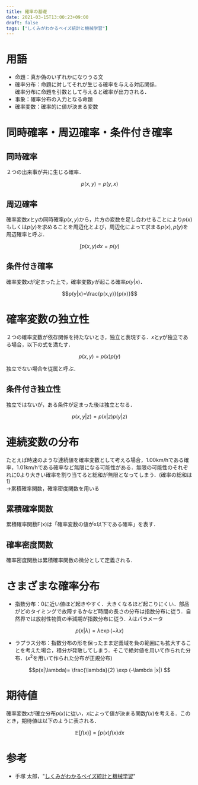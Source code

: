 ```yaml
---
title: 確率の基礎
date: 2021-03-15T13:00:23+09:00
draft: false
tags: ["しくみがわかるベイズ統計と機械学習"] 
---
```

<!--more-->

# 用語
- 命題：真か偽のいずれかになりうる文
- 確率分布：命題に対してそれが生じる確率を与える対応関係．  
確率分布に命題を引数として与えると確率が出力される．
- 事象：確率分布の入力となる命題
- 確率変数：確率的に値が決まる変数

# 同時確率・周辺確率・条件付き確率
## 同時確率
２つの出来事が共に生じる確率．

$$p(x,y) = p(y,x)$$

## 周辺確率
確率変数$x$とyの同時確率$p(x,y)$から，片方の変数を足し合わせることにより$p(x)$もしくは$p(y)$を求めることを周辺化とよび，周辺化によって求まる$p(x),p(y)$を周辺確率と呼ぶ．

$$\int p(x,y) dx = p(y)$$

## 条件付き確率
確率変数xが定まった上で，確率変数$y$が起こる確率$p(y|x)$．

$$p(y|x)=\frac{p(x,y)}{p(x)}$$

# 確率変数の独立性
２つの確率変数が依存関係を持たないとき，独立と表現する．$x$と$y$が独立である場合，以下の式を満たす．

$$p(x,y)=p(x)p(y)$$

独立でない場合を従属と呼ぶ．
## 条件付き独立性
独立ではないが，ある条件が定まった後は独立となる．

$$p(x,y|z)=p(x|z)p(y|z)$$

# 連続変数の分布
たとえば時速のような連続値を確率変数として考える場合，1.00km/hである確率，1.01km/hである確率など無限になる可能性がある．無限の可能性のそれぞれに0より大きい確率を割り当てると総和が無限となってしまう．(確率の総和は1)  
→累積確率関数，確率密度関数を用いる

## 累積確率関数
累積確率関数F(x)は「確率変数の値がx以下である確率」を表す．
## 確率密度関数
確率密度関数は累積確率関数の微分として定義される．

# さまざまな確率分布
- 指数分布：0に近い値ほど起きやすく．大きくなるほど起こりにくい．部品がどのタイミングで故障するかなど時間の長さの分布は指数分布に従う．自然界では放射性物質の半減期が指数分布に従う．$\lambda$はパラメータ

$$p(x|\lambda)= \lambda \exp (-\lambda x) $$

- ラプラス分布：指数分布の形を保ったまま定義域を負の範囲にも拡大することを考えた場合，積分が発散してしまう．そこで絶対値を用いて作られた分布．($x^2$を用いて作られた分布が正規分布)

$$p(x|\lambda)= \frac{\lambda}{2} \exp (-\lambda |x|) $$

# 期待値
確率変数xが確立分布$p(x)$に従い，$x$によって値が決まる関数$f(x)$を考える．このとき，期待値は以下のように表される．

$$\mathbb{E}[f(x)]=\int p(x)f(x)dx$$

# 参考
- 手塚 太郎，"[しくみがわかるベイズ統計と機械学習](https://amzn.to/3cCILQM)"